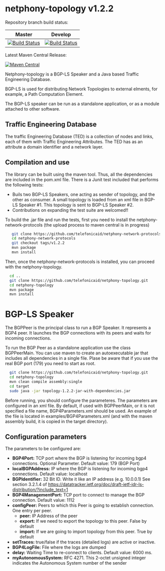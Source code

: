 netphony-topology v1.2.2
=======
Repository branch build status:

| **Master**  | **Develop**   |
|:---:|:---:|
| [![Build Status](https://travis-ci.org/telefonicaid/netphony-topology.svg?branch=master)](https://travis-ci.org/telefonicaid/netphony-topology) | [![Build Status](https://travis-ci.org/telefonicaid/netphony-topology.svg?branch=develop)](https://travis-ci.org/telefonicaid/netphony-topology) |

Latest Maven Central Release: 

[![Maven Central](https://maven-badges.herokuapp.com/maven-central/es.tid.netphony/topology/badge.svg?style=flat-square)](https://maven-badges.herokuapp.com/maven-central/es.tid.netphony/topology/)

Netphony-topology is a BGP-LS Speaker and a Java based Traffic Engineering Database. 

BGP-LS is used for distributing Network Topologies to external elments, for example, a Path Computation Element. 

The BGP-LS speaker can be run as a standalone application, or as a module attached to other software.

## Traffic Engineering Database

The traffic Engineering Database (TED) is a collection of nodes and links, each of them with Traffic Engineering Attributes. The TED has as an attribute a domain identifier and a network layer.


## Compilation and use

The library can be built using the maven tool. Thus, all the dependencies are included in the pom.xml file. There is a Junit test included that performs the following tests:
* Buils two BGP-LS Speakers, one acting as sender of topology, and the other as consumer. A small topology is loaded from an xml file in BGP-LS Speaker #1. This topology is sent to BGP-LS Speaker #2.   
* Contributions on expanding the test suite are welcomed!!

To build the .jar file and run the tests, first you need to install the netphony-network-protocols (the upload process to maven central is in progress)
 ```bash
    git clone https://github.com/telefonicaid/netphony-network-protocols.git
    cd netphony-network-protocols
    git checkout tags/v1.2.2
    mvn package
    mvn install
 ```
 Then, once the netphony-network-protocols is installed, you can proceed with the netphony-topology.
  ```bash
    cd ..
    git clone https://github.com/telefonicaid/netphony-topology.git
    cd netphony-topology
    mvn package
    mvn install
 ```
# BGP-LS Speaker

The BGPPeer is the principal class to run a BGP Speaker. It represents a BGP4 peer. It launches the BGP connections with its peers and waits for incoming connections. 

To run the BGP Peer as a standalone application use the class BGPPeerMain. You can use maven to create an autoexecutable jar that includes all dependencies in a single file. Plase be aware that if you use the real BGP port (179) you need to start as root.
  ```bash
    git clone https://github.com/telefonicaid/netphony-topology.git
    cd netphony-topology
    mvn clean compile assembly:single
    cd target
    sudo java -jar topology-1.2.2-jar-with-dependencies.jar 
 ```
 
 Before running, you should configure the parameteres. The parameters are configured in an xml file. By default, if used with BGPPeerMain, or it is not specified a file name, BGP4Parameters.xml should be used. An example of the file is located in examples/BGP4Parameters.xml (and with the maven assembly build, it is copied in the target directory).

## Configuration parameters
The parameters to be configured are:

* **BGP4Port:** TCP port where the BGP is listening for incoming bgp4 connections. Optional Parameter. Default value: 179 (BGP Port)
* **localBGPAddress:** IP where the BGP is listening for incoming bgp4 connections. Default value: localhost
* **BGPIdentifier:** 32 Bit ID. Write it like an IP address (e.g. 10.0.0.1) See section 3.2.1.4 of https://datatracker.ietf.org/doc/draft-ietf-idr-ls-distribution/?include_text=1
* **BGP4ManagementPort:** TCP port to connect to manage the BGP connection. Default value: 1112 
* **configPeer:** Peers to which this Peer is going to establish connection. One entry per peer.
  *  **peer:** IP Address of the peer
  *  **export:** If we need to export the topology to this peer. False by default
  *  **import:** If we are going to import topology from this peer. True by default
* **setTraces:** true/false if the traces (detailed logs) are active or inactive. 
* **BGP4LogFile:** File where the logs are dumped
* **delay:** Waiting Time to re-connect to clients. Default value: 6000 ms.
* **myAutonomousSystem:** RFC 4271.  This 2-octet unsigned integer indicates the Autonomous System number of the sender

